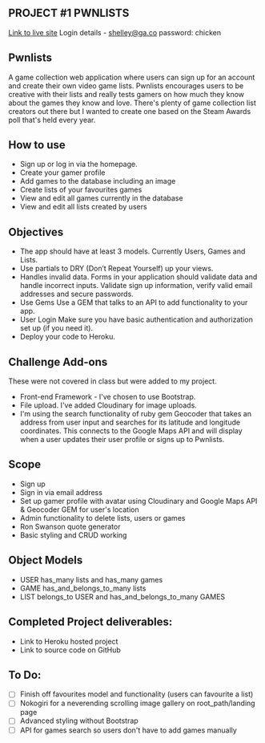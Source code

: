 ## PROJECT #1 PWNLISTS

[Link to live site](https://pwnlist.herokuapp.com/)
Login details - shelley@ga.co password: chicken

## Pwnlists
A game collection web application where users can sign up for an account and create their own video game lists. Pwnlists encourages users to be creative with their lists and really tests gamers on how much they know about the games they know and love. There's plenty of game collection list creators out there but I wanted to create one based on the Steam Awards poll that's held every year.

## How to use
* Sign up or log in via the homepage.
* Create your gamer profile
* Add games to the database including an image
* Create lists of your favourites games
* View and edit all games currently in the database
* View and edit all lists created by users

## Objectives
* The app should have at least 3 models. Currently Users, Games and Lists.
* Use partials to DRY (Don’t Repeat Yourself) up your views.
* Handles invalid data. Forms in your application should validate data and handle incorrect inputs. Validate sign up information, verify valid email addresses and secure passwords.
* Use Gems Use a GEM that talks to an API to add functionality to your app.
* User Login Make sure you have basic authentication and authorization set up (if you need it).
* Deploy your code to Heroku.

## Challenge Add-ons
These were not covered in class but were added to my project.

* Front-end Framework - I've chosen to use Bootstrap.
* File upload. I've added Cloudinary for image uploads.
* I'm using the search functionality of ruby gem Geocoder that takes an address from user input and searches for its latitude and longitude coordinates. This connects to the Google Maps API and will display when a user updates their user profile or signs up to Pwnlists.  

## Scope
* Sign up
* Sign in via email address
* Set up gamer profile with avatar using Cloudinary and Google Maps API & Geocoder GEM for user's location
* Admin functionality to delete lists, users or games
* Ron Swanson quote generator
* Basic styling and CRUD working

## Object Models
* USER has_many lists and has_many games
* GAME has_and_belongs_to_many lists
* LIST belongs_to USER and has_and_belongs_to_many GAMES

## Completed Project deliverables:

* Link to Heroku hosted project
* Link to source code on GitHub

## To Do:
- [ ] Finish off favourites model and functionality (users can favourite a list)
- [ ] Nokogiri for a neverending scrolling image gallery on root_path/landing page
- [ ] Advanced styling without Bootstrap
- [ ] API for games search so users don't have to add games manually

